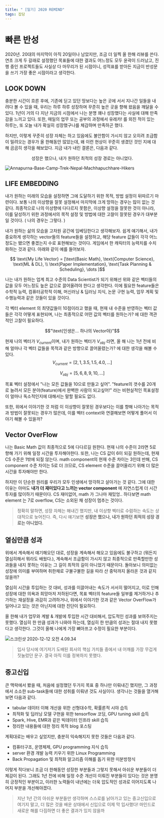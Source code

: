 ```yaml
---
title: " [일기] 2020 REMIND"
tags: 잡담
---
```


# 빠른 반성
2020년. 20대의 마지막이 아직 20일이나 남았지만, 조금 더 일찍 올 한해 리뷰를 쓴다. 연초 크게 두 갈래로 설정했던 목표들에 대한 결과도 어느정도 모두 윤곽이 드러났고, 진행 중인 프로젝트들도 사실상 다 마무리가 된 시점이니, 성적표를 받아든 지금이 반성문을 쓰기 가장 좋은 시점이라고 생각한다.

## LOOK DOWN
충분한 시간이 흐른 후에, 기존에 딛고 있던 땅보다는 높은 곳에 서서 지나간 일들을 내려다 볼 수 있을 때, 우리는 하루 하루 성장하며 꾸준히 높은 곳을 향해 왔음을 깨달을 수 있다. 1년이 거의 다 지난 지금의 시점에서 나는 분명 꽤나 성장했다는 사실에 대해 만족감을 느끼고 있다. 또한, 매일의 업무 또는 공부의 과정에서 유레카! 를 외친 적이 있는 하루는, 또 오늘 내가 확실히 성장했구나를 체감하며 만족하곤 했다.

하지만, 이렇게 꾸준히 성장 자체는 하고 있음에도 불안함이 가시지 않고 오히려 조급함이 밀려오는 경우가 올 한해동안 많았는데, 왜 이런 현상이 꾸준히 생겼던 것인 지에 대해 곰곰히 생각을 해보았다. 지금 내가 내린 결론은, 다음과 같다.

$$ \text{성장은 했으나, 내가 원하던 최적의 성장 경로는 아니었다.}$$

![Annapurna-Base-Camp-Trek-Nepal-Machhapuchhare-Hikers](https://i.imgur.com/5tgHu54.jpg)

## LIFE EMBEDDING

내가 원하는 미래의 모습을 설정하면 그에 도달하기 위한 목적, 방법 설정이 뒤따르기 마련이다. 보통 나의 이상향을 잘못 설정해서 마지막에 크게 망하는 경우는 많이 없는 것 같다.
최종적으로 나의 이상향에 다다르지 못함은, 이상향 설정을 잘못한 것이 아니라, 이를 달성하기 위한 과정에서의 목적 설정 및 방법에 대한 고찰이 잘못된 경우가 대부분일 것이다. ( 나의 경우는 그렇다. )

내가 원하는 삶의 모습을 고차원 공간에 임베딩한다고 생각해보자. 쉽게 얘기해서, 내가 중요하게 생각하는 vector들의 feature들을 설정하고, 해당 feature 값들이 각각 어느정도는 됐으면 좋겠는지 수로 표현해보는 것이다. 게임에서 한 캐릭터의 능력치를 수치화하는 것과 같다. 아래와 같이 예를 들어보자.

$$ \text{My Life Vector} = [\text{Basic Math}, \text{Computer Science}, \text{ML & DL}, \\
\text{Paper Implementation}, \text{Task Planning & Scheduling}, \dots ]$$

나는 내가 원하는 업계 최고 수준의 Data Scientist가 되기 위해선 위와 같은 벡터들의 값을 모두 어느정도 높은 값으로 끌어올려야 한다고 생각한다. 이에 필요한 feature들은 수학적 능력, 컴퓨터공학적 이해, 머신러닝 & 딥러닝 지식, 논문 구현 능력, 업무 계획 및 수행능력과 같은 것들이 있을 것이다.

각 벡터 element 의 최댓값들이 10점이라고 했을 때, 현재 내 수준을 반영하는 벡터 값들은 각각 어떻게 표현되며, 나는 최종적으로 어떤 값의 벡터를 원하는가? 에 대한 객관적인 고찰이 필요하다.

$$"\text{인생은... 하나의 Vector야}"$$

현재 나의 벡터가 $V_{current}$이며, 내가 원하는 벡터가 $V_{obj}$ 라면, 올 해 나는 1년 전에 비해 얼마나 각 벡터 값들을 목적과 같은 방향으로 끌어올렸는가? 에 대한 생각을 해볼 수 있다.
$$ V_{current} = [2, 1, 3.5, 1.5, 4.0, \dots]$$

$$ V_{obj} = [5, 6, 8, 9, 10, \dots] $$

목표 벡터 설정에서 "나는 모든 값들을 10으로 만들고 싶어". "feature의 갯수를 20개로 늘려서 모든 분야(feature)에서 완벽한 사람이 되고싶어!" 라는 비현실적인 목표설정이 얼마나 독소적인지에 대해서는 말할 필요도 없다.


 또한, 위에서 이야기한 것 처럼 이 이상향이 잘못된 경우보다는 이를 향해 나아가는 목적과 방법이 잘못되는 경우가 많은데, 이를 벡터 context와 연결해보면 어떻게 풀어서 이야기 해볼 수 있을까?


## Vector OverFlow

나는 Basic Math 값이 최종적으로 5에 다다르길 원한다. 현재 나의 수준이 2라면 5로 향해 가기 위해 일정 시간을 투자해야한다. 또한, 나는 CS 값이 6이 되길 원하는데, 현재 CS 수준은 1밖에 되질 않는다. math component의 현재 수준 차이는 3인데 반해, CS component 수준 차이는 5로 더 크므로, CS element 수준을 끌어올리기 위해 더 많은 시간을 투자해야만 한다.

 하지만 이 단순한 원리를 우리가 모두 인생에서 망각하고 살아가는 것 같다. 그에 대한 이유는 아마도 **내가 더 재미있다고 느끼는 vector component** 에 자연스럽게 더 시간 투자를 많이하기 때문이다. CS 재미없어, math 가 그나마 재밌엉.. 하다보면 math element 는 7로 overflow, CS는 소외된 채 성장이 멈추는 것이다.

> 정확히 말하면, 성장 자체는 해내긴 했지만, 내 이상향 벡터로 수렴하는 속도는 상대적으로 늦어진다. 즉, 다시 얘기보면 **성장은 했으나, 내가 원하던 최적의 성장 경로는 아니었다.**

## 열심만큼 성과

위에서 계속해서 얘기해오던 대로, 성장을 계속해서 해오고 있음에도 불구하고 (뭐든지 열심히해서 뭐라도 배웠다.), 계속해서 조급함이 가시지 않고 최종적으로 만족할만한 성과들을 내지 못하는 이유는 그 길이 최적의 길이 아니었기 때문이다. 돌아보니 의미없는 성장에 의미를 부여하며 취한채로 구불구불한 길을 따라 산 중턱까지 올라온 것과 같지 않을까?

열심히 시간을 투입하는 것 대비, 성과를 이끌어내는 속도가 서서히 떨어지고, 이로 인해 성장에 대한 의욕과 희망마저 저하된다면, 목표 벡터의 feature들 일부를 제거하거나 추가하는 재설정을 과감히 고려하거나, 위에서 이야기한 것과 같은 Vector OverFlow가 일어나고 있는 것은 아닌지에 대한 진단이 필요하다.

올 한해 내가 업무와 계발 & 개발에 투입한 시간 대비해서, 압도적인 성과를 보여주지는 못했다. 열심히 한 만큼 성과가 나와야 하는데, 열심히 한 만큼의 성과는 절대 내지 못했다고 생각한다. 그것이 올해 나에게 가장 뼈아프고 수정이 필요한 부분이다.

![스크린샷 2020-12-12 오전 4.09.34](https://i.imgur.com/fqMQH7d.png)
> 입사 당시에 여기저기 도배된 회사의 핵심 가치들 중에서 내 어깨를 가장 무겁게 짓눌렀던 문구. 결국 아직 이를 정복하지 못했다.

## 중고신입

큰 맥락에서 봤을 때, 처음에 설정했던 두가지 목표 중 하나만 이뤄내긴 했지만, 그 과정에서 소소한 sub-task들에 대한 성취를 이뤄낸 것도 사실이다. 생각나는 것들을 열거해보면 다음과 같다.

- tabular 데이터 이해 개선을 위한 선형대수학, 확률론적 시야 습득
- 최적화 및 딥러닝 모델 구현을 위한 tensorflow 코딩, GPU tuning skill 습득
- Spark, Hive, EMR과 같은 빅데이터 인프라 skill 습득
- 정리한 내용들에 대한 정리 목적 blog 포스팅

계획대로는 배우고 싶었지만, 충분히 익숙해지지 못한 것들은 다음과 같다.

- 컴퓨터구조, 운영체제, GPU programming 지식 습득
- server 환경 개발 능력 키우기 위한 Linux Programming
- Back Propagation 및 최적화 알고리즘 이해를 돕기 위한 미분방정식

이렇게 적다보니 조금 더 한해동안 성장한 부분들과 그렇지 못해서 아쉬운 부분들이 더 체감이 된다. 그래도 1년 전에 비해 일정 수준 개선이 이뤄진 부분들이 있다는 것은 분명히 긍정적인 부분이고, 이러한 노력들이 내년에는 더욱 압도적인 성과로 이어지도록 나머지 부분을 개선해야겠다.

> 지난 1년 간의 아쉬운 부분들만 생각하며 스스로를 낡아가고 있는 중고신입으로 여기지 말고, 더 많은 것을 배운 상태에서 신입으로 이제 막 입사했다! 마인드로 새로운 해를 다짐하면 더 좋은 결과가 있지 않을까
